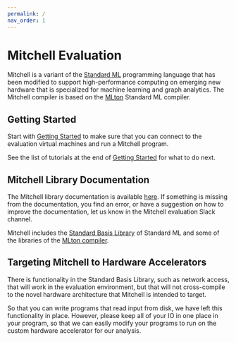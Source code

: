 ```yaml
---
permalink: /
nav_order: 1
---
```

# Mitchell Evaluation

Mitchell is a variant of the
[Standard ML](https://en.wikipedia.org/wiki/Standard_ML)
programming language that has been modified to support high-performance
computing on emerging new hardware that is specialized for machine learning
and graph analytics. The Mitchell compiler is based on the 
[MLton](http://mlton.org/) Standard ML compiler.

## Getting Started

Start with [Getting Started](getting-started.md) to make sure that you can
connect to the evaluation virtual machines and run a Mitchell program.

See the list of tutorials at the end of [Getting Started](getting-started.md#next-steps)
for what to do next.

## Mitchell Library Documentation

The Mitchell library documentation is available [here](mitchell_lib_doc.md). If
something is missing from the documentation, you find an error, or have a
suggestion on how to improve the documentation, let us know in the Mitchell
evaluation Slack channel.

Mitchell includes the
[Standard Basis Library](http://sml-family.org/Basis/index.html)
of Standard ML and some of the libraries of the
[MLton compiler](http://www.mlton.org/MLtonStructure).

## Targeting Mitchell to Hardware Accelerators

There is functionality in the Standard Basis Library, such as network access,
that will work in the evaluation environment, but that will not cross-compile to
the novel hardware architecture that Mitchell is intended to target.

So that you can write programs that read input from disk, we have left this
functionality in place. However, please keep all of your IO in one place in your
program, so that we can easily modify your programs to run on the custom
hardware accelerator for our analysis.
